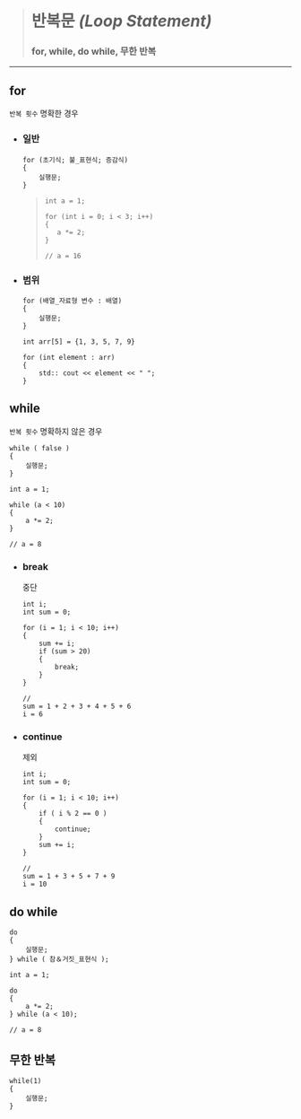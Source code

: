 ># 반복문 *(Loop Statement)*
>### for, while, do while, 무한 반복
---

## for
`반복 횟수` 명확한 경우

+ ### 일반
    ```angular2html
    for (초기식; 불_표현식; 증감식)
    {
        실행문;
    }
    ```
    >```
    >int a = 1;
    >    
    >for (int i = 0; i < 3; i++)
    >{
    >    a *= 2;
    >}
    >
    >// a = 16
    >```
  
+ ### 범위
  ```
  for (배열_자료형 변수 : 배열)
  {
      실행문;
  }
  ```
  ```
  int arr[5] = {1, 3, 5, 7, 9}
  
  for (int element : arr)
  {
      std:: cout << element << " ";
  }
  ```

## while
`반복 횟수` 명확하지 않은 경우
```angular2html
while ( false )
{
    실행문;
}
```
```
int a = 1;

while (a < 10)
{
    a *= 2;
}

// a = 8
```

+ ### break
  중단

  ```
  int i;
  int sum = 0;
  
  for (i = 1; i < 10; i++)
  {
      sum += i;
      if (sum > 20)
      {
          break;
      }
  }
  
  // 
  sum = 1 + 2 + 3 + 4 + 5 + 6
  i = 6
  ```

+ ### continue
  제외

  ```
  int i;
  int sum = 0;
  
  for (i = 1; i < 10; i++)
  {
      if ( i % 2 == 0 ) 
      {
          continue;
      }
      sum += i;
  }
  
  //
  sum = 1 + 3 + 5 + 7 + 9
  i = 10
  ```

## do while
```
do
{
    실행문;
} while ( 참＆거짓_표현식 );
```
```
int a = 1;

do
{
    a *= 2;
} while (a < 10);

// a = 8
```

## 무한 반복
```
while(1)
{
    실행문;
}
```